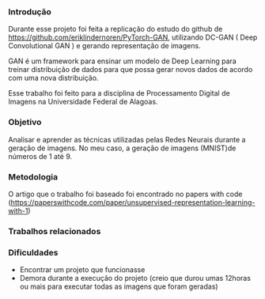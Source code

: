 ### Introdução

Durante esse projeto foi feita a replicação do estudo do github de https://github.com/eriklindernoren/PyTorch-GAN, utilizando DC-GAN ( Deep Convolutional GAN ) e gerando representação de imagens.

GAN é um framework para ensinar um modelo de Deep Learning para treinar distribuição de dados para que possa gerar novos dados de acordo com uma nova distribuição.


Esse trabalho foi feito para a disciplina de Processamento Digital de Imagens na Universidade Federal de Alagoas.

### Objetivo

Analisar e aprender as técnicas utilizadas pelas Redes Neurais durante a geração de imagens. No meu caso, a geração de imagens (MNIST)de números de 1 até 9.

### Metodologia

O artigo que o trabalho foi baseado foi encontrado no papers with code (https://paperswithcode.com/paper/unsupervised-representation-learning-with-1)

### Trabalhos relacionados 

### Dificuldades

* Encontrar um projeto que funcionasse 
* Demora durante a execução do projeto (creio que durou umas 12horas ou mais para executar todas as imagens que foram geradas)
